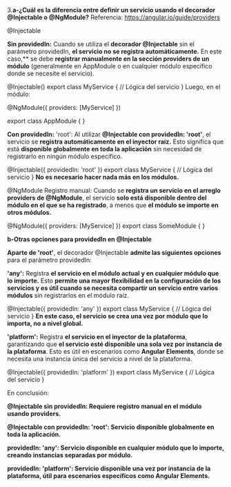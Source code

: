 3.**a-¿Cuál es la diferencia entre definir un servicio usando el decorador @Injectable o @NgModule?** Referencia: https://angular.io/guide/providers

@Injectable

**Sin providedIn:** Cuando se utiliza el **decorador @Injectable** sin el parámetro providedIn, **el servicio no se registra automáticamente.** En este caso,** se debe **registrar manualmente en la sección providers de un módulo** (generalmente en AppModule o en cualquier módulo específico donde se necesite el servicio).

@Injectable()
export class MyService {
  // Lógica del servicio
}
Luego, en el módulo:

@NgModule({
  providers: [MyService]
})

export class AppModule { }


**Con providedIn:** 'root': Al utilizar **@Injectable con providedIn: 'root'**, el servicio se **registra automáticamente en el inyector raíz.** Esto significa que está **disponible globalmente en toda la aplicación** sin necesidad de registrarlo en ningún módulo específico.


@Injectable({
  providedIn: 'root'
})
export class MyService {
  // Lógica del servicio
}
**No es necesario hacer nada más en los módulos.**

@NgModule
Registro manual: Cuando se **registra un servicio en el arreglo providers de @NgModule**, el servicio **solo está disponible dentro del módulo en el que se ha registrado**, a menos que **el módulo se importe en otros módulos.**

@NgModule({
  providers: [MyService]
})
export class SomeModule { }

**b-Otras opciones para providedIn en @Injectable**

**Aparte de 'root'**, el decorador @Injectable **admite las siguientes opciones** para el parámetro providedIn:

**'any':** Registra **el servicio en el módulo actual y en cualquier módulo que lo importe.** Esto **permite una mayor flexibilidad en la configuración de los servicios y es útil cuando se necesita compartir un servicio entre varios módulos** sin registrarlos en el módulo raíz.

@Injectable({
  providedIn: 'any'
})
export class MyService {
  // Lógica del servicio
}
**En este caso, el servicio se crea una vez por módulo que lo importa, no a nivel global.**

**'platform':** Registra **el servicio en el inyector de la plataforma**, garantizando que **el servicio esté disponible una sola vez por instancia de la plataforma**. Esto es útil en escenarios como **Angular Elements**, donde se necesita una instancia única del servicio a nivel de la plataforma.

@Injectable({
  providedIn: 'platform'
})
export class MyService {
  // Lógica del servicio
}

En conclusión:

**@Injectable sin providedIn: Requiere registro manual en el módulo usando providers.**

**@Injectable con providedIn: 'root': Servicio disponible globalmente en toda la aplicación.**

**providedIn: 'any': Servicio disponible en cualquier módulo que lo importe, creando instancias separadas por módulo.**

**providedIn: 'platform': Servicio disponible una vez por instancia de la plataforma, útil para escenarios específicos como Angular Elements.**


